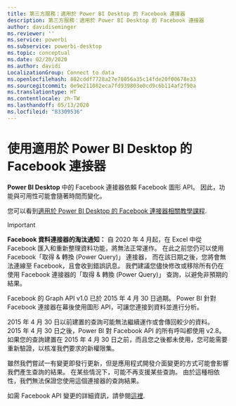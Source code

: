 ```yaml
---
title: 第三方服務：適用於 Power BI Desktop 的 Facebook 連接器
description: 第三方服務：適用於 Power BI Desktop 的 Facebook 連接器
author: davidiseminger
ms.reviewer: ''
ms.service: powerbi
ms.subservice: powerbi-desktop
ms.topic: conceptual
ms.date: 02/20/2020
ms.author: davidi
LocalizationGroup: Connect to data
ms.openlocfilehash: 882cddf7728a27e78056a35c14fde20f00678e33
ms.sourcegitcommit: 0e9e211082eca7fd939803e0cd9c6b114af2f90a
ms.translationtype: HT
ms.contentlocale: zh-TW
ms.lasthandoff: 05/13/2020
ms.locfileid: "83309536"
---
```

# <a name="use-the-facebook-connector-for-power-bi-desktop"></a>使用適用於 Power BI Desktop 的 Facebook 連接器
**Power BI Desktop** 中的 Facebook 連接器依賴 Facebook 圖形 API。 因此，功能與可用性可能會隨著時間而變化。

您可以看到[適用於 Power BI Desktop 的 Facebook 連接器相關教學課程](desktop-tutorial-facebook-analytics.md).

> [!IMPORTANT]
> **Facebook 資料連接器的淘汰通知：** 自 2020 年 4 月起，在 Excel 中從 Facebook 匯入和重新整理資料功能，將無法正常運作。 在此之前您仍可以使用 Facebook「取得 & 轉換 (Power Query)」  連接器， 而在該日期之後，您將會無法連線至 Facebook，且會收到錯誤訊息。 我們建議您儘快修改或移除所有仍在使用 Facebook 連接器的「取得 & 轉換 (Power Query)」  查詢，以避免非預期的結果。


Facebook 的 Graph API v1.0 已於 2015 年 4 月 30 日過期。 Power BI 針對 Facebook 連接器在幕後使用圖形 API，可讓您連接到資料並進行分析。

2015 年 4 月 30 日以前建置的查詢可能無法繼續運作或會傳回較少的資料。 2015 年 4 月 30 日之後，Power BI 對 Facebook API 的所有呼叫都使用 v2.8。 如果您的查詢建置在 2015 年 4 月 30 日之前，而且您之後都未使用，您可能需要重新驗證，以核准我們要求的新權限集。

雖然我們嘗試一有變更即發行更新，但是應用程式開發介面變更的方式可能會影響我們產生查詢的結果。 在某些情況下，可能不再支援某些查詢。 由於這種相依性，我們無法保證您使用這個連接器的查詢結果。

如需 Facebook API 變更的詳細資訊，請參閱[這裡](https://developers.facebook.com/docs/apps/changelog#v2_0).


